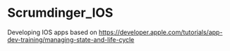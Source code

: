 # Scrumdinger_IOS
Developing IOS apps based on https://developer.apple.com/tutorials/app-dev-training/managing-state-and-life-cycle
